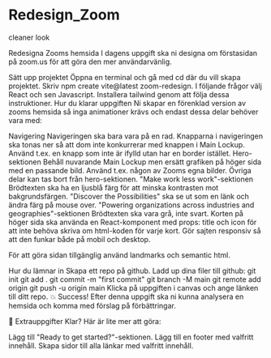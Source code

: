 # Redesign_Zoom
cleaner look

Redesigna Zooms hemsida
I dagens uppgift ska ni designa om förstasidan på zoom.us för att göra den mer användarvänlig.

Sätt upp projektet
Öppna en terminal och gå med cd där du vill skapa projektet.
Skriv npm create vite@latest zoom-redesign.
I följande frågor välj React och sen Javascript.
Installera tailwind genom att följa dessa instruktioner.
Hur du klarar uppgiften
Ni skapar en förenklad version av zooms hemsida så inga animationer krävs och endast dessa delar behöver vara med:

Navigering
Navigeringen ska bara vara på en rad.
Knapparna i navigeringen ska tonas ner så att dom inte konkurrerar med knappen i Main Lockup. Använd t.ex. en knapp som inte är ifylld utan har en border istället.
Hero-sektionen
Behåll nuvarande Main Lockup men ersätt grafiken på höger sida med en passande bild. Använd t.ex. någon av Zooms egna bilder.
Övriga delar kan tas bort från hero-sektionen.
"Make work less work"-sektionen
Brödtexten ska ha en ljusblå färg för att minska kontrasten mot bakgrundsfärgen.
"Discover the Possibilities" ska se ut som en länk och ändra färg på mouse over.
"Powering organizations across industries and geographies"-sektionen
Brödtexten ska vara grå, inte svart.
Korten på höger sida ska använda en React-komponent med props: title och icon för att inte behöva skriva om html-koden för varje kort.
Gör sajten responsiv så att den funkar både på mobil och desktop.

För att göra sidan tillgänglig använd landmarks och semantic html.

Hur du lämnar in
Skapa ett repo på github.
Ladd up dina filer till github:
git init
git add .
git commit -m "first commit"
git branch -M main
git remote add origin <Adressen till ditt repo>
git push -u origin main
Klicka på uppgiften i canvas och ange länken till ditt repo.
💥 Success!
Efter denna uppgift ska ni kunna analysera en hemsida och komma med förslag på förbättringar.

🏃 Extrauppgifter
Klar? Här är lite mer att göra:

Lägg till "Ready to get started?"-sektionen.
Lägg till en footer med valfritt innehåll.
Skapa sidor till alla länkar med valfritt innehåll.
